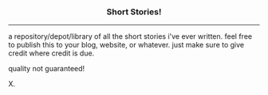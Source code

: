 <h3 align="center">Short Stories!</h3>

- - -

a repository/depot/library of all the short stories i've ever written.
feel free to publish this to your blog, website, or whatever. just make sure to give credit where credit is due.

quality not guaranteed!

X.
